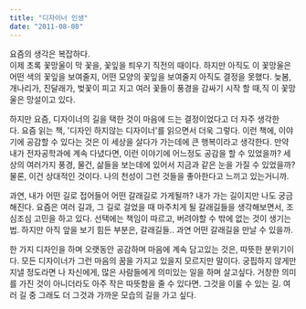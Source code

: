 ```yaml
---
title: "디자이너 인생"
date: "2011-08-08"
---
```


요즘의 생각은 복잡하다.  
이제 초록 꽃망울이 막 꽃을, 꽃잎을 틔우기 직전의 때이다. 하지만 아직도 이 꽃망울은 어떤 색의 꽃잎을 보여줄지, 어떤 모양의 꽃잎을 보여줄지 아직도 결정을 못했다. 늦봄, 개나리가, 진달래가, 벚꽃이 피고 지고 여러 꽃들이 풍경을 감싸기 시작 할 때,직 이 꽃망울은 망설이고 있다.  
  
하지만 요즘, 디자이너의 길을 택한 것이 마음에 드는 결정이었다고 더 자주 생각한다. 요즘 읽는 책, '디자인 하지않는 디자이너'를 읽으면서 더욱 그렇다. 이런 책에, 이야기에 공감할 수 있다는 것은 이 세상을 살다가 가는데에 큰 행복이라고 생각한다. 만약 내가 전자공학과에 계속 다녔다면, 이런 이야기에 어느정도 공감을 할 수 있었을까? 세상의 여러가지 풍경, 물건, 삶들을 보는데에 있어서 지금과 같은 눈을 가질 수 있었을까? 물론, 이건 상대적인 것이다. 나의 천성이 그런 것들을 좋아한다고 느끼고 있는거니까.  
  
과연, 내가 어떤 길로 접어들어 어떤 갈래길로 가게될까? 내가 가는 길이지만 나도 궁금해진다. 요즘은 여러 길과, 그 길로 걸었을 때 마주치게 될 갈래길들을 생각해보면서, 조심조심 고민을 하고 있다. 선택에는 책임이 따르고, 버려야할 수 밖에 없는 것이 생기는 법. 하지만 아직 앞을 보기 힘든 부분은, 갈래길들.. 과연 어떤 갈래길을 만날 수 있을까.  
  
한 가지 디자인을 하며 오랫동안 공감하며 마음에 계속 담고있는 것은, 따뜻한 분위기이다. 모든 디자이너가 그런 마음의 꿈을 가지고 있을지 모르지만 말이다. 궁핍하지 않게만 지낼 정도라면 나 자신에게, 많은 사람들에게 의미있는 일을 하며 살고싶다. 거창한 의미를 가진 것이 아니더라도 아주 작은 따뜻함을 줄 수 있다면. 그것을 이룰 수 있는 길. 여러 길 중 그래도 더 그것과 가까운 모습의 길을 가고 싶다.
